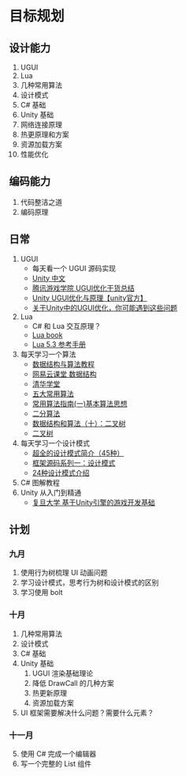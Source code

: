 # 目标规划

## 设计能力

1. UGUI
2. Lua
3. 几种常用算法
4. 设计模式
5. C# 基础
6. Unity 基础
7. 网络连接原理
8. 热更原理和方案
9. 资源加载方案
10. 性能优化

## 编码能力

1. 代码整洁之道
2. 编码原理

## 日常

1. UGUI
   - 每天看一个 UGUI 源码实现
   - [Unity 中文](https://docs.unity3d.com/cn/2019.4/Manual/UIToolkits.html) 
   - [腾讯游戏学院 UGUI优化干货总结](https://gameinstitute.qq.com/community/detail/112745)
   - [Unity UGUI优化与原理【unity官方】](http://www.ravedonut.com/archives/4918)
   - [关于Unity中的UGUI优化，你可能遇到这些问题](https://developer.aliyun.com/article/435872)
2. Lua
   - C# 和 Lua 交互原理？
   - [Lua book](https://moonbingbing.gitbooks.io/openresty-best-practices/content/lua/operator.html)
   - [Lua 5.3 参考手册](https://cloudwu.github.io/lua53doc/manual.html)
3. 每天学习一个算法
   - [数据结构与算法教程](http://data.biancheng.net/)
   - [网易云课堂 数据结构](https://mooc.study.163.com/learn/1000033001?tid=2403023004#/learn/content?type=detail&id=2403361512)
   - [清华学堂](https://www.xuetangx.com/course/THU08091000384/4231547?fromArray=course_list_all)
   - [五大常用算法](https://blog.csdn.net/u011956147/article/details/68066304)
   - [常用算法指南(一)基本算法思想](https://zhuanlan.zhihu.com/p/36903717)
   - [二分算法](https://juejin.im/post/6844903911334101005)
   - [数据结构和算法（十）：二叉树](https://zhuanlan.zhihu.com/p/37470148)
   - [二叉树](https://juejin.im/post/6844903582202855438)   
4. 每天学习一个设计模式
   - [超全的设计模式简介（45种）](https://juejin.im/post/6844903822297415687)
   - [框架源码系列一：设计模式](https://www.cnblogs.com/leeSmall/p/10010006.html)
   - [24种设计模式介绍](https://www.jianshu.com/p/b676b8775041)   
5. C# 图解教程
6. Unity 从入门到精通
   - [复旦大学 基于Unity引擎的游戏开发基础](https://www.coursera.org/learn/unity-yinqing-youxi-kaifa/home/welcome)

## 计划

### 九月

1. 使用行为树梳理 UI 动画问题
2. 学习设计模式，思考行为树和设计模式的区别
3. 学习使用 bolt

### 十月

1. 几种常用算法
2. 设计模式
3. C# 基础
4. Unity 基础
   1. UGUI 渲染基础理论
   2. 降低 DrawCall 的几种方案
   3. 热更新原理
   4. 资源加载方案
5. UI 框架需要解决什么问题？需要什么元素？

### 十一月

5. 使用 C# 完成一个编辑器
6. 写一个完整的 List 组件



